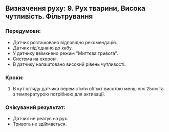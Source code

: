 ## Визначення руху: 9. Рух тварини, Висока чутливість. Фільтрування

### Передумови:
- Датчик розташовано відповідно рекомендацій.
- Датчик під'єднано до хабу.
- У датчику ввімкнено режим "Миттєва тривога".
- Система на охороні.
- В датчику налаштовано високий рівень чутливості.

### Кроки:
1. В кут огляду датчика перемістити об'єкт висотою менш ніж 25см та з температурою потрібною для активації.

### Очікуваний результат:
- Датчик не реагує на рух.
- Тривога не здіймається.

